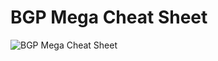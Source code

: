 # BGP Mega Cheat Sheet

![BGP Mega Cheat Sheet](https://github.com/JohnBreth/CCNP-Labs/blob/master/BGP/BGPUpdatedsmall.png)

